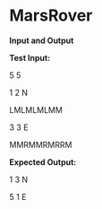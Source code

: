 # MarsRover

**Input and Output**

**Test Input:**

5 5

1 2 N 

LMLMLMLMM 

3 3 E

MMRMMRMRRM

**Expected Output:** 

1 3 N

5 1 E
